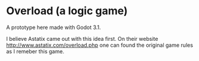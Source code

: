 # Overload (a logic game)

A prototype here made with Godot 3.1.

I believe Astatix came out with this idea first. 
On their website http://www.astatix.com/overload.php one can found the original game rules as I remeber this game.
